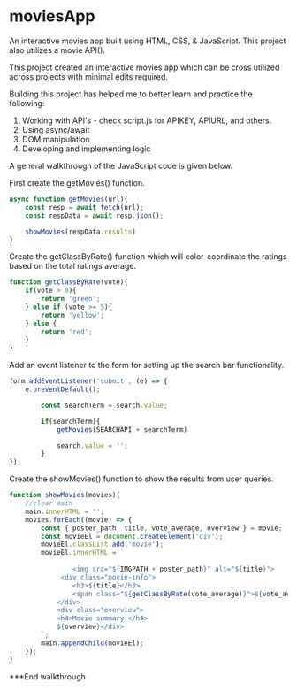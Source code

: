 # moviesApp
An interactive movies app built using HTML, CSS, & JavaScript. This project also utilizes a movie API().

This project created an interactive movies app which can be cross utilized across projects with minimal edits required.

Building this project has helped me to better learn and practice the following:
1) Working with API's - check script.js for APIKEY, APIURL, and others.
2) Using async/await
3) DOM manipulation
4) Developing and implementing logic


A general walkthrough of the JavaScript code is given below.

First create the getMovies() function.
```JavaScript
async function getMovies(url){
    const resp = await fetch(url);
    const respData = await resp.json();

    showMovies(respData.results)
}
```

Create the getClassByRate() function which will color-coordinate the ratings based on the total ratings average.
```JavaScript
function getClassByRate(vote){
    if(vote > 8){
        return 'green';
    } else if (vote >= 5){
        return 'yellow';
    } else {
        return 'red';
    }
}
```

Add an event listener to the form for setting up the search bar functionality.
```JavaScript
form.addEventListener('submit', (e) => {
    e.preventDefault();

        const searchTerm = search.value;

        if(searchTerm){
            getMovies(SEARCHAPI + searchTerm)

            search.value = '';
        }
});
```

Create the showMovies() function to show the results from user queries.
```JavaScript
function showMovies(movies){
    //clear main
    main.innerHTML = '';
    movies.forEach((movie) => {
        const { poster_path, title, vote_average, overview } = movie;
        const movieEl = document.createElement('div');
        movieEl.classList.add('movie');
        movieEl.innerHTML = `
       
                <img src="${IMGPATH + poster_path}" alt="${title}">
             <div class="movie-info">
                <h3>${title}</h3>
                <span class="${getClassByRate(vote_average)}">${vote_average}</span>
            </div>
            <div class="overview">
            <h4>Movie summary:</h4>
            ${overview}</div>
        `;
        main.appendChild(movieEl);
    });
}
```

***End walkthrough
